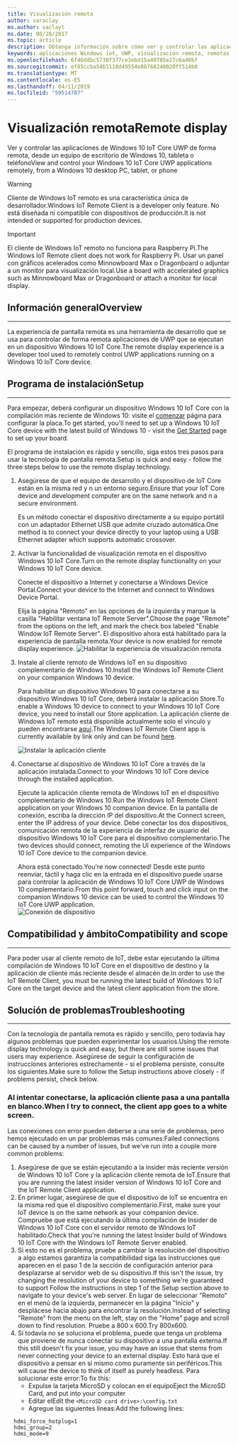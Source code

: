 ```yaml
---
title: Visualización remota
author: saraclay
ms.author: saclayt
ms.date: 08/28/2017
ms.topic: article
description: Obtenga información sobre cómo ver y controlar las aplicaciones de Windows 10 IoT Core UWP de forma remota.
keywords: aplicaciones Windows iot, UWP, visualización remota, remotas, UWP
ms.openlocfilehash: 6f46ddbc5738f377ce3ebd15a49785e27c6a40bf
ms.sourcegitcommit: ef85ccba54b1118d49554e88768240020ff514b0
ms.translationtype: MT
ms.contentlocale: es-ES
ms.lasthandoff: 04/11/2019
ms.locfileid: "59514787"
---
```

# <a name="remote-display"></a><span data-ttu-id="3e18d-104">Visualización remota</span><span class="sxs-lookup"><span data-stu-id="3e18d-104">Remote display</span></span>
<span data-ttu-id="3e18d-105">Ver y controlar las aplicaciones de Windows 10 IoT Core UWP de forma remota, desde un equipo de escritorio de Windows 10, tableta o teléfono</span><span class="sxs-lookup"><span data-stu-id="3e18d-105">View and control your Windows 10 IoT Core UWP applications remotely, from a Windows 10 desktop PC, tablet, or phone</span></span>

> [!WARNING]
> <span data-ttu-id="3e18d-106">Cliente de Windows IoT remoto es una característica única de desarrollador.</span><span class="sxs-lookup"><span data-stu-id="3e18d-106">Windows IoT Remote Client is a developer only feature.</span></span> <span data-ttu-id="3e18d-107">No está diseñada ni compatible con dispositivos de producción.</span><span class="sxs-lookup"><span data-stu-id="3e18d-107">It is not intended or supported for production devices.</span></span>

> [!IMPORTANT]
> <span data-ttu-id="3e18d-108">El cliente de Windows IoT remoto no funciona para Raspberry Pi.</span><span class="sxs-lookup"><span data-stu-id="3e18d-108">The Windows IoT Remote client does not work for Raspberry Pi.</span></span> <span data-ttu-id="3e18d-109">Usar un panel con gráficos acelerados como Minnowboard Max o Dragonboard o adjuntar a un monitor para visualización local.</span><span class="sxs-lookup"><span data-stu-id="3e18d-109">Use a board with accelerated graphics such as Minnowboard Max or Dragonboard or attach a monitor for local display.</span></span>

## <a name="overview"></a><span data-ttu-id="3e18d-110">Información general</span><span class="sxs-lookup"><span data-stu-id="3e18d-110">Overview</span></span>
___
<span data-ttu-id="3e18d-111">La experiencia de pantalla remota es una herramienta de desarrollo que se usa para controlar de forma remota aplicaciones de UWP que se ejecutan en un dispositivo Windows 10 IoT Core.</span><span class="sxs-lookup"><span data-stu-id="3e18d-111">The remote display experience is a developer tool used to remotely control UWP applications running on a Windows 10 IoT Core device.</span></span>   

## <a name="setup"></a><span data-ttu-id="3e18d-112">Programa de instalación</span><span class="sxs-lookup"><span data-stu-id="3e18d-112">Setup</span></span>
___
<span data-ttu-id="3e18d-113">Para empezar, deberá configurar un dispositivo Windows 10 IoT Core con la compilación más reciente de Windows 10: visite el [comenzar](https://developer.microsoft.com/en-us/windows/iot/getstarted) página para configurar la placa.</span><span class="sxs-lookup"><span data-stu-id="3e18d-113">To get started, you'll need to set up a Windows 10 IoT Core device with the latest build of Windows 10 - visit the [Get Started](https://developer.microsoft.com/en-us/windows/iot/getstarted) page to set up your board.</span></span>

<span data-ttu-id="3e18d-114">El programa de instalación es rápido y sencillo, siga estos tres pasos para usar la tecnología de pantalla remota.</span><span class="sxs-lookup"><span data-stu-id="3e18d-114">Setup is quick and easy - follow the three steps below to use the remote display technology.</span></span>

1. <span data-ttu-id="3e18d-115">Asegúrese de que el equipo de desarrollo y el dispositivo de IoT Core están en la misma red y n un entorno seguro.</span><span class="sxs-lookup"><span data-stu-id="3e18d-115">Ensure that your IoT Core device and development computer are on the same network and n a secure environment.</span></span>

    <span data-ttu-id="3e18d-116">Es un método conectar el dispositivo directamente a su equipo portátil con un adaptador Ethernet USB que admite cruzado automática.</span><span class="sxs-lookup"><span data-stu-id="3e18d-116">One method is to connect your device directly to your laptop using a USB Ethernet adapter which supports automatic crossover.</span></span>

1. <span data-ttu-id="3e18d-117">Activar la funcionalidad de visualización remota en el dispositivo Windows 10 IoT Core.</span><span class="sxs-lookup"><span data-stu-id="3e18d-117">Turn on the remote display functionality on your Windows 10 IoT Core device.</span></span>
  
    <span data-ttu-id="3e18d-118">Conecte el dispositivo a Internet y conectarse a Windows Device Portal.</span><span class="sxs-lookup"><span data-stu-id="3e18d-118">Connect your device to the Internet and connect to Windows Device Portal.</span></span>
  
    <span data-ttu-id="3e18d-119">Elija la página "Remoto" en las opciones de la izquierda y marque la casilla "Habilitar ventana IoT Remote Server".</span><span class="sxs-lookup"><span data-stu-id="3e18d-119">Choose the page "Remote" from the options on the left, and mark the check box labeled "Enable Window IoT Remote Server".</span></span>  <span data-ttu-id="3e18d-120">El dispositivo ahora está habilitado para la experiencia de pantalla remota.</span><span class="sxs-lookup"><span data-stu-id="3e18d-120">Your device is now enabled for remote display experience.</span></span>
    ![Habilitar la experiencia de visualización remota](../media/RemoteDisplay/enable-remote.png)

1. <span data-ttu-id="3e18d-122">Instale al cliente remoto de Windows IoT en su dispositivo complementario de Windows 10.</span><span class="sxs-lookup"><span data-stu-id="3e18d-122">Install the Windows IoT Remote Client on your companion Windows 10 device.</span></span>
  
    <span data-ttu-id="3e18d-123">Para habilitar un dispositivo Windows 10 para conectarse a su dispositivo Windows 10 IoT Core, deberá instalar la aplicación Store.</span><span class="sxs-lookup"><span data-stu-id="3e18d-123">To enable a Windows 10 device to connect to your Windows 10 IoT Core device, you need to install our Store application.</span></span>  <span data-ttu-id="3e18d-124">La aplicación cliente de Windows IoT remoto está disponible actualmente solo el vínculo y pueden encontrarse [aquí](https://www.microsoft.com/en-us/store/apps/iot-remote-client/9nblggh5mnxz).</span><span class="sxs-lookup"><span data-stu-id="3e18d-124">The Windows IoT Remote Client app is currently available by link only and can be found [here](https://www.microsoft.com/en-us/store/apps/iot-remote-client/9nblggh5mnxz).</span></span>
    
    ![Instalar la aplicación cliente](../media/RemoteDisplay/store-app.png)


1. <span data-ttu-id="3e18d-126">Conectarse al dispositivo de Windows 10 IoT Core a través de la aplicación instalada.</span><span class="sxs-lookup"><span data-stu-id="3e18d-126">Connect to your Windows 10 IoT Core device through the installed application.</span></span>
  
    <span data-ttu-id="3e18d-127">Ejecute la aplicación cliente remota de Windows IoT en el dispositivo complementario de Windows 10.</span><span class="sxs-lookup"><span data-stu-id="3e18d-127">Run the Windows IoT Remote Client application on your Windows 10 companion device.</span></span>  <span data-ttu-id="3e18d-128">En la pantalla de conexión, escriba la dirección IP del dispositivo.</span><span class="sxs-lookup"><span data-stu-id="3e18d-128">At the Connect screen, enter the IP address of your device.</span></span> <span data-ttu-id="3e18d-129">Debe conectar los dos dispositivos, comunicación remota de la experiencia de interfaz de usuario del dispositivo Windows 10 IoT Core para el dispositivo complementario.</span><span class="sxs-lookup"><span data-stu-id="3e18d-129">The two devices should connect, remoting the UI experience of the Windows 10 IoT Core device to the companion device.</span></span>
    
    <span data-ttu-id="3e18d-130">Ahora está conectado.</span><span class="sxs-lookup"><span data-stu-id="3e18d-130">You're now connected!</span></span> <span data-ttu-id="3e18d-131">Desde este punto reenviar, táctil y haga clic en la entrada en el dispositivo puede usarse para controlar la aplicación de Windows 10 IoT Core UWP de Windows 10 complementario.</span><span class="sxs-lookup"><span data-stu-id="3e18d-131">From this point forward, touch and click input on the companion Windows 10 device can be used to control the Windows 10 IoT Core UWP application.</span></span>  
    ![Conexión de dispositivo](../media/RemoteDisplay/connect-device.png)
      

## <a name="compatibility-and-scope"></a><span data-ttu-id="3e18d-133">Compatibilidad y ámbito</span><span class="sxs-lookup"><span data-stu-id="3e18d-133">Compatibility and scope</span></span>
___
<span data-ttu-id="3e18d-134">Para poder usar al cliente remoto de IoT, debe estar ejecutando la última compilación de Windows 10 IoT Core en el dispositivo de destino y la aplicación de cliente más reciente desde el almacén de.</span><span class="sxs-lookup"><span data-stu-id="3e18d-134">In order to use the IoT Remote Client, you must be running the latest build of Windows 10 IoT Core on the target device and the latest client application from the store.</span></span> 
    
  
## <a name="troubleshooting"></a><span data-ttu-id="3e18d-135">Solución de problemas</span><span class="sxs-lookup"><span data-stu-id="3e18d-135">Troubleshooting</span></span>
___
<span data-ttu-id="3e18d-136">Con la tecnología de pantalla remota es rápido y sencillo, pero todavía hay algunos problemas que pueden experimentar los usuarios.</span><span class="sxs-lookup"><span data-stu-id="3e18d-136">Using the remote display technology is quick and easy, but there are still some issues that users may experience.</span></span>  <span data-ttu-id="3e18d-137">Asegúrese de seguir la configuración de instrucciones anteriores estrechamente - si el problema persiste, consulte los siguientes.</span><span class="sxs-lookup"><span data-stu-id="3e18d-137">Make sure to follow the Setup instructions above closely - if problems persist, check below.</span></span>

### <a name="when-i-try-to-connect-the-client-app-goes-to-a-white-screen"></a><span data-ttu-id="3e18d-138">Al intentar conectarse, la aplicación cliente pasa a una pantalla en blanco.</span><span class="sxs-lookup"><span data-stu-id="3e18d-138">When I try to connect, the client app goes to a white screen.</span></span>
<span data-ttu-id="3e18d-139">Las conexiones con error pueden deberse a una serie de problemas, pero hemos ejecutado en un par problemas más comunes:</span><span class="sxs-lookup"><span data-stu-id="3e18d-139">Failed connections can be caused by a number of issues, but we've run into a couple more common problems:</span></span>

1. <span data-ttu-id="3e18d-140">Asegúrese de que se están ejecutando a la insider más reciente versión de Windows 10 IoT Core y la aplicación cliente remota de IoT.</span><span class="sxs-lookup"><span data-stu-id="3e18d-140">Ensure that you are running the latest insider version of Windows 10 IoT Core and the IoT Remote Client application.</span></span>
1. <span data-ttu-id="3e18d-141">En primer lugar, asegúrese de que el dispositivo de IoT se encuentra en la misma red que el dispositivo complementario.</span><span class="sxs-lookup"><span data-stu-id="3e18d-141">First, make sure your IoT device is on the same network as your companion device.</span></span>
    <span data-ttu-id="3e18d-142">Compruebe que está ejecutando la última compilación de Insider de Windows 10 IoT Core con el servidor remoto de Windows IoT habilitado.</span><span class="sxs-lookup"><span data-stu-id="3e18d-142">Check that you're running the latest Insider build of Windows 10 IoT Core with the Windows IoT Remote Server enabled.</span></span>
1. <span data-ttu-id="3e18d-143">Si esto no es el problema, pruebe a cambiar la resolución del dispositivo a algo estamos garantiza la compatibilidad siga las instrucciones que aparecen en el paso 1 de la sección de configuración anterior para desplazarse al servidor web de su dispositivo.</span><span class="sxs-lookup"><span data-stu-id="3e18d-143">If this isn't the issue, try changing the resolution of your device to something we're guaranteed to support Follow the instructions in step 1 of the Setup section above to navigate to your device's web server.</span></span>  <span data-ttu-id="3e18d-144">En lugar de seleccionar "Remoto" en el menú de la izquierda, permanecer en la página "Inicio" y desplácese hacia abajo para encontrar la resolución.</span><span class="sxs-lookup"><span data-stu-id="3e18d-144">Instead of selecting "Remote" from the menu on the left, stay on the "Home" page and scroll down to find resolution.</span></span>  <span data-ttu-id="3e18d-145">Pruebe a 800 x 600.</span><span class="sxs-lookup"><span data-stu-id="3e18d-145">Try 800x600.</span></span>
1. <span data-ttu-id="3e18d-146">Si todavía no se soluciona el problema, puede que tenga un problema que proviene de nunca conectar su dispositivo a una pantalla externa.</span><span class="sxs-lookup"><span data-stu-id="3e18d-146">If this still doesn't fix your issue, you may have an issue that stems from never connecting your device to an external display.</span></span>
    <span data-ttu-id="3e18d-147">Esto hará que el dispositivo a pensar en sí mismo como puramente sin periféricos.</span><span class="sxs-lookup"><span data-stu-id="3e18d-147">This will cause the device to think of itself as purely headless.</span></span>  <span data-ttu-id="3e18d-148">Para solucionar este error:</span><span class="sxs-lookup"><span data-stu-id="3e18d-148">To fix this:</span></span>
    * <span data-ttu-id="3e18d-149">Expulse la tarjeta MicroSD y colocan en el equipo</span><span class="sxs-lookup"><span data-stu-id="3e18d-149">Eject the MicroSD Card, and put into your computer</span></span>
    * <span data-ttu-id="3e18d-150">Editar el</span><span class="sxs-lookup"><span data-stu-id="3e18d-150">Edit the</span></span> `<MicroSD card drive>:\config.txt`
    * <span data-ttu-id="3e18d-151">Agregue las siguientes líneas:</span><span class="sxs-lookup"><span data-stu-id="3e18d-151">Add the following lines:</span></span>
 
```
  hdmi_force_hotplug=1
  hdmi_group=2
  hdmi_mode=9
```
